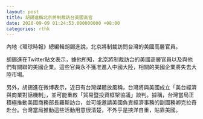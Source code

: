 ```yaml
---
layout: post
title: 胡錫進稱北京將制裁訪台美國高官
date: 2020-09-09 01:24:53.000000000 +08:00
categories: rthk
---
```


內地《環球時報》總編輯胡錫進說，北京將制裁訪問台灣的美國高層官員。

胡錫進在Twitter貼文表示，據他所知，北京將制裁訪台的美國高層官員以及與他們有關聯的美國企業。這些官員永不獲准進入中國大陸，相關的美國企業將失去大陸市場。

另外，胡錫進在微博表示，近日有台灣媒體放風稱，台灣將與美國成立「美台經濟與商業對話機制」，並可能重啟「貿易暨投資框架協議」談判。據稱，台灣當局正積極推動美國商務部長羅斯訪台，並可能邀請美國負責經濟事務的副國務卿克拉奇赴台。台灣當局推動這些活動用意很清楚，不外乎是挾洋自重，貼靠美國。
